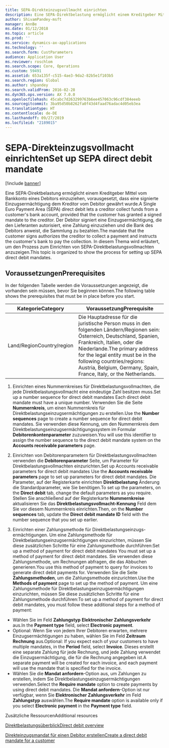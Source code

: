 ```yaml
---
title: SEPA-Direkteinzugsvollmacht einrichten
description: Eine SEPA-Direktbelastung ermöglicht einem Kreditgeber Mittel vom Bankkonto eines Debitors einzuziehen, vorausgesetzt, dass eine signierte Einzugsermächtigung dem Kreditor vom Debitor gewährt wurde.
author: ShivamPandey-msft
manager: AnnBe
ms.date: 01/12/2018
ms.topic: article
ms.prod: ''
ms.service: dynamics-ax-applications
ms.technology: ''
ms.search.form: CustParameters
audience: Application User
ms.reviewer: roschlom
ms.search.scope: Core, Operations
ms.custom: 59491
ms.assetid: 653a135f-c515-4ae3-9da2-82b5e1f103b5
ms.search.region: Global
ms.author: shpandey
ms.search.validFrom: 2016-02-28
ms.dyn365.ops.version: AX 7.0.0
ms.openlocfilehash: 45cabc7d263299763b6ee457063c96cdf384eeeb
ms.sourcegitcommit: 3ba95d50b8262fa0f43d4faad76adac4d05eb3ea
ms.translationtype: HT
ms.contentlocale: de-DE
ms.lasthandoff: 09/27/2019
ms.locfileid: "2189015"
---
```

# <a name="set-up-sepa-direct-debit-mandate"></a><span data-ttu-id="e9842-103">SEPA-Direkteinzugsvollmacht einrichten</span><span class="sxs-lookup"><span data-stu-id="e9842-103">Set up SEPA direct debit mandate</span></span>

[!include [banner](../includes/banner.md)]

<span data-ttu-id="e9842-104">Eine SEPA-Direktbelastung ermöglicht einem Kreditgeber Mittel vom Bankkonto eines Debitors einzuziehen, vorausgesetzt, dass eine signierte Einzugsermächtigung dem Kreditor vom Debitor gewährt wurde.</span><span class="sxs-lookup"><span data-stu-id="e9842-104">A Single Euro Payment Area (SEPA) direct debit lets a creditor collect funds from a customer's bank account, provided that the customer has granted a signed mandate to the creditor.</span></span> <span data-ttu-id="e9842-105">Der Debitor signiert eine Einzugsermächtigung, die den Lieferanten autorisiert, eine Zahlung einzuziehen und die Bank des Debitors anweist, die Sammlung zu bezahlen.</span><span class="sxs-lookup"><span data-stu-id="e9842-105">The mandate that the customer signs authorizes the creditor to collect a payment and instructs the customer's bank to pay the collection.</span></span> <span data-ttu-id="e9842-106">In diesem Thema wird erläutert, um den Prozess zum Einrichten von SEPA-Direktbelastungsvollmachten anzuzeigen.</span><span class="sxs-lookup"><span data-stu-id="e9842-106">This topic is organized to show the process for setting up SEPA direct debit mandates.</span></span>

## <a name="prerequisites"></a><span data-ttu-id="e9842-107">Voraussetzungen</span><span class="sxs-lookup"><span data-stu-id="e9842-107">Prerequisites</span></span>
<span data-ttu-id="e9842-108">In der folgenden Tabelle werden die Voraussetzungen angezeigt, die vorhanden sein müssen, bevor Sie beginnen können.</span><span class="sxs-lookup"><span data-stu-id="e9842-108">The following table shows the prerequisites that must be in place before you start.</span></span>

| <span data-ttu-id="e9842-109">Kategorie</span><span class="sxs-lookup"><span data-stu-id="e9842-109">Category</span></span>       | <span data-ttu-id="e9842-110">Voraussetzung</span><span class="sxs-lookup"><span data-stu-id="e9842-110">Prerequisite</span></span>                                                                                                                                              |
|----------------|-----------------------------------------------------------------------------------------------------------------------------------------------------------|
| <span data-ttu-id="e9842-111">Land/Region</span><span class="sxs-lookup"><span data-stu-id="e9842-111">Country/region</span></span> | <span data-ttu-id="e9842-112">Die Hauptadresse für die juristische Person muss in den folgenden Ländern/Regionen sein: Österreich, Deutschland, Spanien, Frankreich, Italien, oder die Niederlande.</span><span class="sxs-lookup"><span data-stu-id="e9842-112">The primary address for the legal entity must be in the following countries/regions: Austria, Belgium, Germany, Spain, France, Italy, or the Netherlands.</span></span> |

1. <span data-ttu-id="e9842-113">Einrichten eines Nummernkreises für Direktbelastungsvollmachten, die jede Direktbelastungsvollmacht eine eindeutige Zahl besitzen muss.</span><span class="sxs-lookup"><span data-stu-id="e9842-113">Set up a number sequence for direct debit mandates Each direct debit mandate must have a unique number.</span></span> <span data-ttu-id="e9842-114">Verwenden Sie die Seite **Nummernkreis**, um einen Nummernkreis für Direktbelastungseinzugsermächtigungen zu erstellen.</span><span class="sxs-lookup"><span data-stu-id="e9842-114">Use the **Number sequences** page to create a number sequence for direct debit mandates.</span></span> <span data-ttu-id="e9842-115">Sie verwenden diese Kennung, um den Nummernkreis dem Direktbelastungseinzugsermächtigungssystem im Formular **Debitorenkontenparameter** zuzuweisen.</span><span class="sxs-lookup"><span data-stu-id="e9842-115">You will use this identifier to assign the number sequence to the direct debit mandate system on the **Accounts receivable parameters** page.</span></span>

2. <span data-ttu-id="e9842-116">Einrichten von Debitorenparametern für Direktbelastungsvollmachten verwenden die **Debitorenparameter** Seite, um Parameter für Direktbelastungsvollmachten einzurichten.</span><span class="sxs-lookup"><span data-stu-id="e9842-116">Set up Accounts receivable parameters for direct debit mandates Use the **Accounts receivable parameters** page to set up parameters for direct debit mandates.</span></span> <span data-ttu-id="e9842-117">Die Parameter, auf der Registerkarte einrichten **Direktbelastung** Änderung die Standardparameter, wie Sie benötigen.</span><span class="sxs-lookup"><span data-stu-id="e9842-117">To set up the parameters, on the **Direct debit** tab, change the default parameters as you require.</span></span> <span data-ttu-id="e9842-118">Stellen Sie anschließend auf der Registerkarte **Nummernkreise** aktualisieren Sie das **Direktbelastungsvollmacht-Kennung** Feld dem Sie vor diesem Nummernkreis einrichten.</span><span class="sxs-lookup"><span data-stu-id="e9842-118">Then, on the **Number sequences** tab, update the **Direct debit mandate ID** field with the number sequence that you set up earlier.</span></span>

3. <span data-ttu-id="e9842-119">Einrichten einer Zahlungsmethode für Direktbelastungseinzugs-ermächtigungen. Um eine Zahlungsmethode für Direktbelastungseinzugsermächtigungen einzurichten, müssen Sie diese zusätzlichen Schritte für eine Zahlungsmethode durchführen:</span><span class="sxs-lookup"><span data-stu-id="e9842-119">Set up a method of payment for direct debit mandates You must set up a method of payment for direct debit mandates.</span></span> <span data-ttu-id="e9842-120">Sie verwenden diese Zahlungsmethode, um Rechnungen abfragen, die das Abbuchen generieren.</span><span class="sxs-lookup"><span data-stu-id="e9842-120">You use this method of payment to query for invoices to generate direct debit payments for.</span></span> <span data-ttu-id="e9842-121">Verwenden Sie die Seite **Zahlungsmethoden**, um die Zahlungsmethode einzurichten.</span><span class="sxs-lookup"><span data-stu-id="e9842-121">Use the **Methods of payment** page to set up the method of payment.</span></span> <span data-ttu-id="e9842-122">Um eine Zahlungsmethode für Direktbelastungseinzugsermächtigungen einzurichten, müssen Sie diese zusätzlichen Schritte für eine Zahlungsmethode durchführen:</span><span class="sxs-lookup"><span data-stu-id="e9842-122">To set up a method of payment for direct debit mandates, you must follow these additional steps for a method of payment:</span></span>

-   <span data-ttu-id="e9842-123">Wählen Sie im Feld **Zahlungstyp** **Elektronischer Zahlungsverkehr** aus.</span><span class="sxs-lookup"><span data-stu-id="e9842-123">In the **Payment type** field, select **Electronic payment**.</span></span>
-   <span data-ttu-id="e9842-124">Optional: Wenn Sie von jedem Ihrer Debitoren erwarten, mehrere Einzugsermächtigungen zu haben, wählen Sie im Feld **Zeitraum** **Rechnung** aus.</span><span class="sxs-lookup"><span data-stu-id="e9842-124">Optional: If you expect each of your customers to have multiple mandates, in the **Period** field, select **Invoice**.</span></span> <span data-ttu-id="e9842-125">Dieses erstellt eine separate Zahlung für jede Rechnung, und jede Zahlung verwendet die Einzugsermächtigung, die für die Rechnung angegeben ist.</span><span class="sxs-lookup"><span data-stu-id="e9842-125">A separate payment will be created for each invoice, and each payment will use the mandate that is specified for the invoice.</span></span>
-   <span data-ttu-id="e9842-126">Wählen Sie die **Mandat anfordern**-Option aus, um Zahlungen zu erstellen, indem Sie Direktbelastungseinzugsermächtigungen verwenden.</span><span class="sxs-lookup"><span data-stu-id="e9842-126">Select the **Require mandate** option to create payments by using direct debit mandates.</span></span> <span data-ttu-id="e9842-127">Die **Mandat anfordern**-Option ist nur verfügbar, wenn Sie **Elektronischer Zahlungsverkehr** im Feld **Zahlungstyp** auswählen.</span><span class="sxs-lookup"><span data-stu-id="e9842-127">The **Require mandate** option is available only if you select **Electronic payment** in the **Payment type** field.</span></span>

<span data-ttu-id="e9842-128">Zusätzliche Ressourcen</span><span class="sxs-lookup"><span data-stu-id="e9842-128">Additional resources</span></span>

[<span data-ttu-id="e9842-129">Direktbelastungsüberblick</span><span class="sxs-lookup"><span data-stu-id="e9842-129">Direct debit overview</span></span>](sepa-direct-debit-overview.md) 

[<span data-ttu-id="e9842-130">Direkteinzugsmandat für einen Debitor erstellen</span><span class="sxs-lookup"><span data-stu-id="e9842-130">Create a direct debit mandate for a customer</span></span>](tasks/create-direct-debit-mandate-customer.md) 

